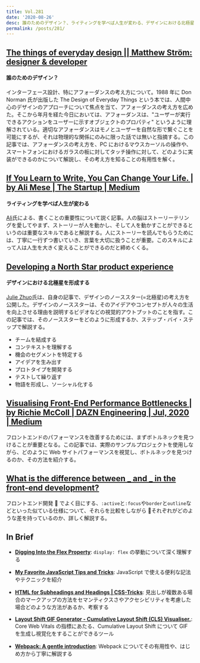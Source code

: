 ```yaml
---
title: Vol.281
date: '2020-08-26'
desc: 誰のためのデザイン？、ライティングを学べば人生が変わる、デザインにおける北極星を形成する、ほか計10リンク
permalink: /posts/281/
---
```


## [The things of everyday design || Matthew Ström: designer & developer](https://matthewstrom.com/writing/the-things-of-everyday-design/)

#### 誰のためのデザイン？

インターフェース設計、特にアフォーダンスの考え方について。1988 年に Don Norman 氏が出版した The Design of Everyday Things という本では、人間中心のデザインのアプローチについて焦点を当て、アフォーダンスの考え方を広めた。そこから年月を経た今日においては、アフォーダンスは、"ユーザーが実行できるアクションをユーザーに示すオブジェクトのプロパティ" というように理解されている。適切なアフォーダンスはモノとユーザーを自然な形で繋ぐことを可能にするが、それは物理的な関係にのみに限った話では無いと指摘する。この記事では、アフォーダンスの考え方を、PC におけるマウスカーソルの操作や、スマートフォンにおけるガラスの板に対してタッチ操作に対して、どのように実装ができるのかについて解説し、その考え方を知ることの有用性を解く。

## [If You Learn to Write, You Can Change Your Life. | by Ali Mese | The Startup | Medium](https://medium.com/swlh/if-you-learn-to-write-you-can-change-your-life-d0df747e02c8)

#### ライティングを学べば人生が変わる

[Ali](https://medium.com/@meseali)氏による、書くことの重要性について説く記事。人の脳はストーリーテリングを愛してやまず、ストーリーが人を動かし、そして人を動かすことができるというのは重要なスキルであると解説する。人にストーリーを読んでもらうためには、丁寧に一行ずつ書いていき、言葉を大切に扱うことが重要。このスキルによって人は人生を大きく変えることができるのだと締めくくる。

## [Developing a North Star product experience](https://dropbox.design/article/developing-a-north-star-product-experience)

#### デザインにおける北極星を形成する

[Julie Zhuo](https://medium.com/@joulee)氏は、自身の記事で、デザインのノーススター(=北極星)の考え方を公開した。デザインのノーススターは、そのアイデアやコンセプトが人々の生活を向上させる理由を説明するビデオなどの視覚的アウトプットのことを指す。この記事では、そのノーススターをどのように形成するか、ステップ・バイ・ステップで解説する。

- チームを結成する
- コンテキストを理解する
- 機会のセグメントを特定する
- アイデアを生み出す
- プロトタイプを開発する
- テストして繰り返す
- 物語を形成し、ソーシャル化する

## [Visualising Front-End Performance Bottlenecks | by Richie McColl | DAZN Engineering | Jul, 2020 | Medium](https://medium.com/dazn-tech/visualising-front-end-performance-bottlenecks-4a0563407679)

フロントエンドのパフォーマンスを改善するためには、まずボトルネックを見つけることが重要となる。この記事では、実際のサンプルプロジェクトを使用しながら、どのように Web サイトパフォーマンスを視覚し、ボトルネックを見つけるのか、その方法を紹介する。

## [What is the difference between **_ and _** in the front-end development?](https://thisthat.dev/)

フロントエンド開発  でよく目にする、`:active`と`:focus`や`border`と`outline`などといった似ている仕様について、それらを比較をしながら  それぞれがどのような差を持っているのか、詳しく解説する。

## In Brief

- **[Digging Into the Flex Property](https://ishadeed.com/article/css-flex-property/)**: `display: flex` の挙動について深く理解する

- **[My Favorite JavaScript Tips and Tricks](https://blog.greenroots.info/my-favorite-javascript-tips-and-tricks-ckd60i4cq011em8s16uobcelc)**: JavaScript で使える便利な記法やテクニックを紹介

- **[HTML for Subheadings and Headings | CSS-Tricks](https://css-tricks.com/html-for-subheadings-and-headings/)**: 見出しが複数ある場合のマークアップの方法をセマンティクスさやアクセシビリティを考慮した場合どのような方法があるか、考察する

- **[Layout Shift GIF Generator - Cumulative Layout Shift (CLS) Visualiser.](https://defaced.dev/tools/layout-shift-gif-generator/)**: Core Web Vitals の指標にあたる、Cumulative Layout Shift について GIF を生成し視覚化をすることができるツール

- **[Webpack: A gentle introduction](https://ui.dev/webpack/)**: Webpack についてその有用性や、はじめ方から丁寧に解説する
